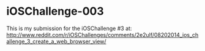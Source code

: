 iOSChallenge-003
================

This is my submission for the iOSChallenge #3 at:
http://www.reddit.com/r/iOSChallenges/comments/2e2ulf/08202014_ios_challenge_3_create_a_web_browser_view/
